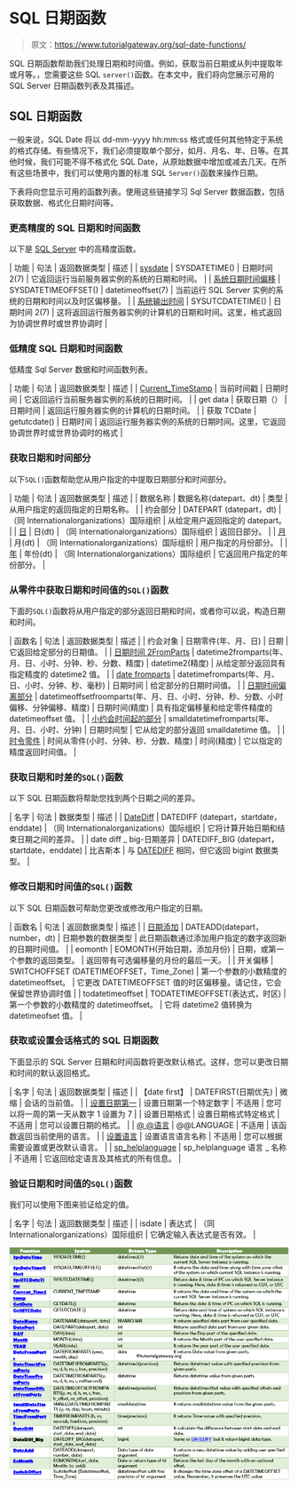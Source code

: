 # SQL 日期函数

> 原文：<https://www.tutorialgateway.org/sql-date-functions/>

SQL 日期函数帮助我们处理日期和时间值。例如，获取当前日期或从列中提取年或月等。，您需要这些 SQL `server()`函数。在本文中，我们将向您展示可用的 SQL Server 日期函数列表及其描述。

## SQL 日期函数

一般来说，SQL Date 将以 dd-mm-yyyy hh:mm:ss 格式或任何其他特定于系统的格式存储。有些情况下，我们必须提取单个部分，如月、月名、年、日等。在其他时候，我们可能不得不格式化 SQL Date，从原始数据中增加或减去几天。在所有这些场景中，我们可以使用内置的标准 SQL `Server()`函数来操作日期。

下表将向您显示可用的函数列表。使用这些链接学习 Sql Server 数据函数，包括获取数据、格式化日期时间等。

### 更高精度的 SQL 日期和时间函数

以下是 [SQL Server](https://www.tutorialgateway.org/sql/) 中的高精度函数。

| 功能 | 句法 | 返回数据类型 | 描述 |
| [sysdate](https://www.tutorialgateway.org/sql-sysdatetime-function/) | SYSDATETIME() | 日期时间 2(7) | 它返回运行当前服务器实例的系统的日期和时间。 |
| [系统日期时间偏移](https://www.tutorialgateway.org/sql-sysdatetimeoffset-function/) | SYSDATETIMEOFFSET() | datetimeoffset(7) | 当前运行 SQL Server 实例的系统的日期和时间以及时区偏移量。 |
| [系统输出时间](https://www.tutorialgateway.org/sql-sysutcdatetime-function/) | SYSUTCDATETIME() | 日期时间 2(7) | 这将返回运行服务器实例的计算机的日期和时间。这里，格式返回为协调世界时或世界协调时 |

### 低精度 SQL 日期和时间函数

低精度 Sql Server 数据和时间函数列表。

| 功能 | 句法 | 返回数据类型 | 描述 |
| [Current_TimeStamp](https://www.tutorialgateway.org/sql-current_timestamp/) | 当前时间戳 | 日期时间 | 它返回运行当前服务器实例的系统的日期时间。 |
| get data | 获取日期（） | 日期时间 | 返回运行服务器实例的计算机的日期时间。 |
| 获取 TCDate | getutcdate() | 日期时间 | 返回运行服务器实例的系统的日期时间。这里，它返回协调世界时或世界协调时的格式 |

### 获取日期和时间部分

以下`SQL()`函数帮助您从用户指定的中提取日期部分和时间部分。

| 功能 | 句法 | 返回数据类型 | 描述 |
| 数据名称 | 数据名称(datepart、dt) | 类型 | 从用户指定的返回指定的日期名称。 |
| 约会部分 | DATEPART (datepart，dt) | （同 Internationalorganizations）国际组织 | 从给定用户返回指定的 datepart。 |
| [日](https://www.tutorialgateway.org/sql-day-function/) | 日(dt) | （同 Internationalorganizations）国际组织 | 返回日部分。 |
| [月](https://www.tutorialgateway.org/sql-month-function/) | 月(dt) | （同 Internationalorganizations）国际组织 | 用户指定的月份部分。 |
| [年](https://www.tutorialgateway.org/sql-year-function/) | 年份(dt) | （同 Internationalorganizations）国际组织 | 它返回用户指定的年份部分。 |

### 从零件中获取日期和时间值的`SQL()`函数

下面的`SQL()`函数将从用户指定的部分返回日期和时间，或者你可以说，构造日期和时间。

| 函数名 | 句法 | 返回数据类型 | 描述 |
| 约会对象 | 日期零件(年、月、日) | 日期 | 它返回给定部分的日期值。 |
| [日期时间 2FromParts](https://www.tutorialgateway.org/sql-datetime2fromparts/) | datetime2fromparts(年、月、日、小时、分钟、秒、分数、精度) | datetime2(精度) | 从给定部分返回具有指定精度的 datetime2 值。 |
| [date fromparts](https://www.tutorialgateway.org/sql-datetimefromparts/) | datetimefromparts(年、月、日、小时、分钟、秒、毫秒) | 日期时间 | 给定部分的日期时间值。 |
| [日期时间偏离部分](https://www.tutorialgateway.org/sql-datetimeoffestfromparts/) | datetimeoffsetfroomparts(年、月、日、小时、分钟、秒、分数、小时偏移、分钟偏移、精度) | 日期时间(精度) | 具有指定偏移量和给定零件精度的 datetimeoffset 值。 |
| [小约会时间起的部分](https://www.tutorialgateway.org/sql-smalldatetimefromparts/) | smalldatetimefromparts(年、月、日、小时、分钟) | 日期时间型 | 它从给定的部分返回 smalldatetime 值。 |
| [时令零件](https://www.tutorialgateway.org/sql-timefromparts/) | 时间从零件(小时、分钟、秒、分数、精度) | 时间(精度) | 它以指定的精度返回时间值。 |

### 获取日期和时差的`SQL()`函数

以下 SQL 日期函数将帮助您找到两个日期之间的差异。

| 名字 | 句法 | 数据类型 | 描述 |
| [DateDiff](https://www.tutorialgateway.org/sql-datediff/) | DATEDIFF (datepart，startdate，enddate) | （同 Internationalorganizations）国际组织 | 它将计算开始日期和结束日期之间的差异。 |
| date diff _ big-日期差异 | DATEDIFF_BIG (datepart，startdate，enddate) | 比吉斯本 | 与 [DATEDIFF](https://www.tutorialgateway.org/sql-datediff/) 相同，但它返回 bigint 数据类型。 |

### 修改日期和时间值的`SQL()`函数

以下 SQL 日期函数可帮助您更改或修改用户指定的日期。

| 函数名 | 句法 | 返回数据类型 | 描述 |
| [日期添加](https://www.tutorialgateway.org/sql-dateadd/) | DATEADD(datepart，number，dt) | 日期参数的数据类型 | 此日期函数通过添加用户指定的数字返回新的日期时间值。 |
| eomonth | EOMONTH(开始日期，添加月份) | 日期，或第一个参数的返回类型。 | 返回带有可选偏移量的月份的最后一天。 |
| 开关偏移 | SWITCHOFFSET (DATETIMEOFFSET，Time_Zone) | 第一个参数的小数精度的 datetimeoffset。 | 它更改 DATETIMEOFFSET 值的时区偏移量。请记住，它会保留世界协调时值 |
| todatetimeoffset | TODATETIMEOFFSET(表达式，时区) | 第一个参数的小数精度的 datetimeoffset。 | 它将 datetime2 值转换为 datetimeofset 值。 |

### 获取或设置会话格式的 SQL 日期函数

下面显示的 SQL Server 日期和时间函数将更改默认格式。这样，您可以更改日期和时间的默认返回格式。

| 名字 | 句法 | 返回数据类型 | 描述 |
| 【date first】 | DATEFIRST(日期优先) | 微缩 | 会话的当前值。 |
| [设置日期第一](https://www.tutorialgateway.org/sql-datefirst/) | 设置日期第一个特定数字 | 不适用 | 您可以将一周的第一天从数字 1 设置为 7 |
| 设置日期格式 | 设置日期格式特定格式 | 不适用 | 您可以设置日期的格式。 |
| [@ @语言](https://www.tutorialgateway.org/sql-language/) | @@LANGUAGE | 不适用 | 该函数返回当前使用的语言。 |
| [设置语言](https://www.tutorialgateway.org/sql-language-2/) | 设置语言语言名称 | 不适用 | 您可以根据需要设置或更改默认语言。 |
| [sp_helplanguage](https://www.tutorialgateway.org/sql-sp_helplanguage/) | sp_helplanguage 语言 _ 名称 | 不适用 | 它返回给定语言及其格式的所有信息。 |

### 验证日期和时间值的`SQL()`函数

我们可以使用下图来验证给定的值。

| 名字 | 句法 | 返回数据类型 | 描述 |
| isdate | 表达式 | （同 Internationalorganizations）国际组织 | 它确定输入表达式是否有效。 |

![SQL Date Functions](img/9752288f6a6c8d1c259b50ee667f5104.png)
